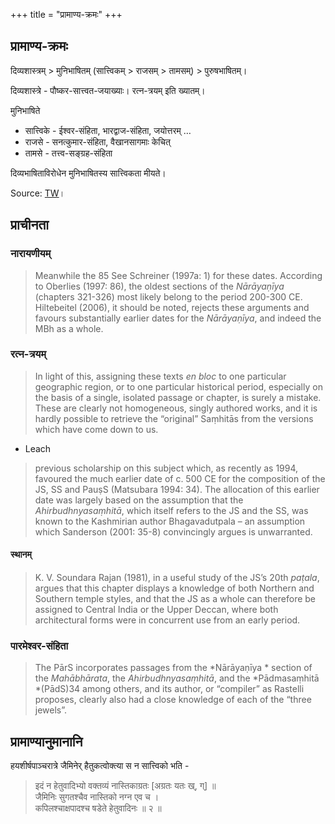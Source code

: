 +++
title = "प्रामाण्य-क्रमः"
+++

## प्रामाण्य-क्रमः

दिव्यशास्त्रम् > मुनिभाषितम् (सात्त्विकम् > राजसम् > तामसम्) > पुरुषभाषितम्।

दिव्यशास्त्रे - पौष्कर-सात्त्वत-जयाख्याः। रत्न-त्रयम् इति ख्यातम्।  

मुनिभाषिते  
- सात्त्विके - ईश्वर-संहिता, भारद्वाज-संहिता, जयोत्तरम् …
- राजसे - सनत्कुमार-संहिता, वैखानसागमाः केचित्
- तामसे - तत्त्व-सङ्ग्रह-संहिता

दिव्यभाषिताविरोधेन मुनिभाषितस्य सात्त्विकता मीयते। 

Source: [TW](/AgamaH_vaiShNavaH/pAncharAtrAgamaH/meta/articles/leach_pAncharAtra_2013/3_THE_THREE_JEWELS_AND_THE_FORMATION_OF/4_The_Formation_of_the_pAncharAtra_Canon/1_i_Classifications_of_scripture_in_the)।




## प्राचीनता
### नारायणीयम्
> Meanwhile the 85 See Schreiner \(1997a: 1\) for these dates. According to Oberlies \(1997: 86\), the oldest sections of the *Nārāyaṇīya* \(chapters 321-326\) most likely belong to the period 200-300 CE. Hiltebeitel \(2006\), it should be noted, rejects these arguments and favours substantially earlier dates for the *Nārāyaṇīya*, and indeed the MBh as a whole.

### रत्न-त्रयम्
> In light of this, assigning these texts *en bloc* to one particular geographic region, or to one particular historical period, especially on the basis of a single, isolated passage or chapter, is surely a mistake. These are clearly not homogeneous, singly authored works, and it is hardly possible to retrieve the “original” Saṃhitās from the versions which have come down to us.  
- Leach

> previous scholarship on this subject which, as recently as 1994, favoured the much earlier date of c. 500 CE for the composition of the JS, SS and PauṣS \(Matsubara 1994: 34\). The allocation of this earlier date was largely based on the assumption that the *Ahirbudhnyasaṃhitā*, which itself refers to the JS and the SS, was known to the Kashmirian author Bhagavadutpala – an assumption which Sanderson \(2001: 35-8\) convincingly argues is unwarranted.

#### स्थानम्
> K. V. Soundara Rajan \(1981\), in a useful study of the JS’s 20th *paṭala*, argues that this chapter displays a knowledge of both Northern and Southern temple styles, and that the JS as a whole can therefore be assigned to Central India or the Upper Deccan, where both architectural forms were in concurrent use from an early period. 

### पारमेश्वर-संहिता
> The PārS incorporates passages from the *Nārāyaṇīya * section of the *Mahābhārata*, the *Ahirbudhnyasaṃhitā*, and the *Pādmasaṃhitā *\(PādS\)34 among others, and its author, or “compiler” as Rastelli proposes, clearly also had a close knowledge of each of the “three jewels”. 

## प्रामाण्यानुमानानि
हयशीर्षपाञ्चरात्रे जैमिनेर् हैतुकत्वोक्त्या स न सात्त्विको भति -

> इदं न हेतुवादिभ्यो वक्तव्यं नास्तिकाग्रतः [अग्रतः यतः ख्, ग्] ॥  
जैमिनिः सुगतश्चैव नास्तिको नग्न एव च ।  
कपिलश्चाक्षपादश्च षडेते हेतुवादिनः ॥ २ ॥


